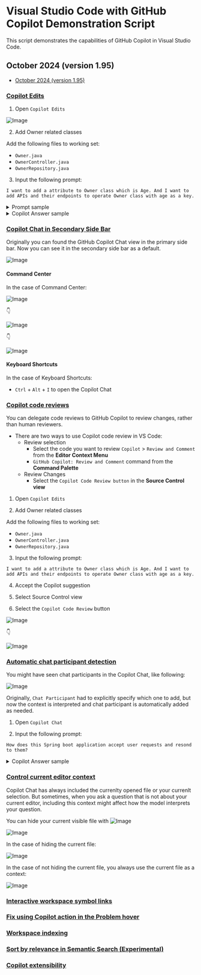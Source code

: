 # Visual Studio Code with GitHub Copilot Demonstration Script

This script demonstrates the capabilities of GitHub Copilot in Visual Studio Code.

## October 2024 (version 1.95)

- [October 2024 (version 1.95)](https://code.visualstudio.com/updates/v1_95)

### [Copilot Edits](https://code.visualstudio.com/updates/v1_95#_start-a-code-editing-session-with-copilot-edits)

1. Open `Copilot Edits`

![Image](https://github.com/user-attachments/assets/381f9e16-7e09-4da3-bfe8-3090aba8e338)

2. Add Owner related classes

Add the following files to working set:

- `Owner.java`
- `OwnerController.java`
- `OwnerRepository.java`

3. Input the following prompt:

```text
I want to add a attribute to Owner class which is Age. And I want to add APIs and their endpoints to operate Owner class with age as a key.
```

<details><summary>Prompt sample</summary>
<img src="https://github.com/user-attachments/assets/9b7faed3-3caf-4b23-989d-b7611cfea18b">
</details>

<details><summary>Copilot Answer sample</summary>
<video src="https://github.com/user-attachments/assets/07cdde99-167d-40d2-8189-12a9451a85ff" controls="true"></video>
</details>

### [Copilot Chat in Secondary Side Bar](https://code.visualstudio.com/updates/v1_95#_chat-in-the-secondary-side-bar)

Originally you can found the GitHub Copilot Chat view in the primary side bar. Now you can see it in the secondary side bar as a default.

![Image](https://github.com/user-attachments/assets/acdea5ea-b8cb-4945-a0d3-1d097ff60010)

#### Command Center

In the case of Command Center:

![Image](https://github.com/user-attachments/assets/030847a6-6d56-4f69-bdf4-062e3cf3cb81)

👇

![Image](https://github.com/user-attachments/assets/39541db2-4cd5-4dc5-95b2-3d1c82580acf)

👇

![Image](https://github.com/user-attachments/assets/5522eb77-2d67-44e4-a1e9-d00be46fd7d5)

#### Keyboard Shortcuts

In the case of Keyboard Shortcuts:

- `Ctrl` + `Alt` + `I` to open the Copilot Chat

### [Copilot code reviews](https://code.visualstudio.com/updates/v1_95#_copilot-code-reviews)

You can delegate code reviews to GitHub Copilot to review changes, rather than human reviewers.

- There are two ways to use Copilot code review in VS Code:
  - Review selection
    - Select the code you want to review
     `Copilot` > `Review and Comment` from the **Editor Context Menu**
    - `GitHub Copilot: Review and Comment` command from the **Command Palette**
  - Review Changes
    - Select the `Copilot Code Review button` in the **Source Control view**

1. Open `Copilot Edits`

2. Add Owner related classes

Add the following files to working set:

- `Owner.java`
- `OwnerController.java`
- `OwnerRepository.java`

3. Input the following prompt:

```text
I want to add a attribute to Owner class which is Age. And I want to add APIs and their endpoints to operate Owner class with age as a key.
```

4. Accept the Copilot suggestion

5. Select Source Control view

6. Select the `Copilot Code Review` button

![Image](https://github.com/user-attachments/assets/e15481de-d09c-4a77-987a-caa41e27ceff)

👇

![Image](https://github.com/user-attachments/assets/7e07cc5e-18a2-4521-be93-db7156ae0894)

### [Automatic chat participant detection](https://code.visualstudio.com/updates/v1_95#_automatic-chat-participant-detection)

You might have seen chat participants in the Copilot Chat, like following:

![Image](https://github.com/user-attachments/assets/acc246cb-e65c-4dff-95af-0a6c91197e27)

Originally, `Chat Participant` had to explicitly specify which one to add, but now the context is interpreted and chat participant is automatically added as needed.

1. Open `Copilot Chat`

2. Input the following prompt:

```text
How does this Spring boot application accept user requests and resond to them?
```
<details><summary>Copilot Answer sample</summary>
<img src="https://github.com/user-attachments/assets/a7160f1e-dfe5-446b-83fe-56af0d627334">
</details>

### [Control current editor context](https://code.visualstudio.com/updates/v1_95#_control-current-editor-context)

Copilot Chat has always included the currenlty opened file or your currenlt selection. But sometimes, when you ask a question that is not about your current editor, including this context might affect how the model interprets your question.

You can hide your current visible file with ![Image](https://github.com/user-attachments/assets/f886428c-e611-4e2a-8240-9e8cdfca33b6)

![Image](https://github.com/user-attachments/assets/74a72649-4923-4941-9ba7-769c8550147b)

In the case of hiding the current file:

![Image](https://github.com/user-attachments/assets/ff8c2f7a-d147-485f-a8fe-29f3bd646e0b)

In the case of not hiding the current file, you always use the current file as a context:

![Image](https://github.com/user-attachments/assets/9352d62d-97de-446e-978a-9f89f37be798)

### [Interactive workspace symbol links](https://code.visualstudio.com/updates/v1_95#_interactive-workspace-symbol-links)

### [Fix using Copilot action in the Problem hover](https://code.visualstudio.com/updates/v1_95#_fix-using-copilot-action-in-the-problem-hover)

### [Workspace indexing](https://code.visualstudio.com/updates/v1_95#_workspace-indexing)

### [Sort by relevance in Semantic Search (Experimental)](https://code.visualstudio.com/updates/v1_95#_sort-by-relevance-in-semantic-search-experimental)

### [Copilot extensibility](https://code.visualstudio.com/updates/v1_95#_copilot-extensions-showcase)
